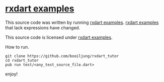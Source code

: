 # [rxdart examples](https://pub.dev/packages/rxdart)

This source code was written by running [rxdart examples](https://pub.dev/packages/rxdart). [rxdart examples](https://pub.dev/packages/rxdart) that lack expressions have changed.

This source code is licensed under [rxdart examples](https://pub.dev/packages/rxdart).

How to run.

```
git clone https://github.com/booiljung/rxdart_tutor
cd rxdart_tutor
pub run test/<any_test_source_file.dart>
```

enjoy!
